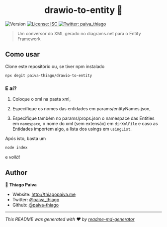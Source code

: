 <h1 align="center">drawio-to-entity 👋</h1>
<p>
  <img alt="Version" src="https://img.shields.io/badge/version-0.0.1-blue.svg?cacheSeconds=2592000" />
  <a href="#" target="_blank">
    <img alt="License: ISC" src="https://img.shields.io/badge/License-ISC-yellow.svg" />
  </a>
  <a href="https://twitter.com/paiva_thiago" target="_blank">
    <img alt="Twitter: paiva_thiago" src="https://img.shields.io/twitter/follow/paiva_thiago.svg?style=social" />
  </a>
</p>

> Um conversor do XML gerado no diagrams.net para o Entity Framework

## Como usar

Clone este repositório ou, se tiver npm instalado

```sh
npx degit paiva-thiago/drawio-to-entity
```

### E aí?

1. Coloque o xml na pasta xml,

2. Especifique os nomes das entidades em params/entityNames.json,

3. Especifique também no params/props.json o namespace das Entities em `namespace`,  o nome do xml (sem extensão) em `dirXmlFile` e caso as Entidades importem algo, a lista dos usings em `usingList`.

Após isto, basta um
```sh
node index
```

e *voilá*!

## Author

👤 **Thiago Paiva**

* Website: http://thiagopaiva.me
* Twitter: [@paiva\_thiago](https://twitter.com/paiva\_thiago)
* Github: [@paiva-thiago](https://github.com/paiva-thiago)


***
_This README was generated with ❤️ by [readme-md-generator](https://github.com/kefranabg/readme-md-generator)_